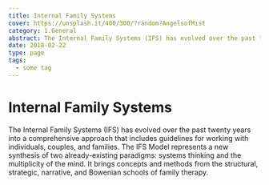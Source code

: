 ```yaml
---
title: Internal Family Systems
cover: https://unsplash.it/400/300/?random?AngelsofMist
category: 1.General
abstract: The Internal Family Systems (IFS) has evolved over the past twenty years into a comprehensive approach that includes guidelines for working with individuals, couples, and families. The IFS Model represents a new synthesis of two already-existing paradigms - systems thinking and the multiplicity of the mind. It brings concepts and methods from the structural, strategic, narrative, and Bowenian schools of family therapy.
date: 2018-02-22
type: page
tags:
  - some tag
---
```


# Internal Family Systems

The Internal Family Systems (IFS) has evolved over the past twenty years into a comprehensive approach that includes guidelines for working with individuals, couples, and families. The IFS Model represents a new synthesis of two already-existing paradigms: systems thinking and the multiplicity of the mind. It brings concepts and methods from the structural, strategic, narrative, and Bowenian schools of family therapy.

